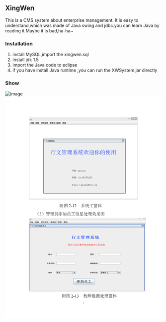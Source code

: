 ## XingWen
This is a CMS system about enterprise management. It is easy to understand,which was made of Java swing and jdbc.you can learn Java by reading it.Maybe it is bad,ha-ha~

### Installation
1. install MySQL,import the xingwen.sql
2. install jdk 1.5 
3. import the Java code to eclipse 
4. if you have install Java runtime ,you can run the XWSystem.jar directly

### Show
![image](http://hoop8.com/1610C/e8EPFJjS.png)
![imgae](https://github.com/gglinux/xingwen/blob/master/doc/show.png)
